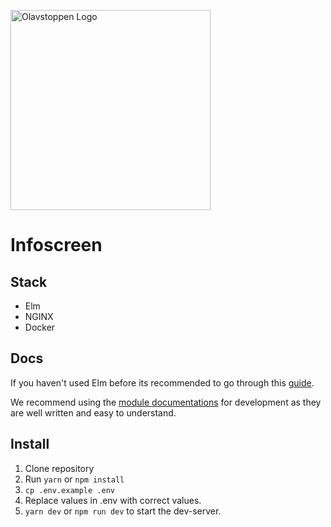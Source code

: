<p >
  <a href="https://olavstoppen.no" target="blank"><img src="https://www.olavstoppen.no/wp-content/uploads/2018/06/logo-postive.png" width="320" alt="Olavstoppen Logo" /></a>
</p>

# Infoscreen

## Stack

- Elm
- NGINX
- Docker

## Docs

If you haven't used Elm before its recommended to go through this [guide](https://guide.elm-lang.org/).

We recommend using the [module documentations](https://package.elm-lang.org/) for development as they are well written and easy to understand.

## Install

1. Clone repository
2. Run `yarn` or `npm install`
3. `cp .env.example .env`
4. Replace values in .env with correct values.
5. `yarn dev` or `npm run dev` to start the dev-server.
